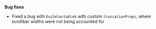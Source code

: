 **Bug fixes**

- Fixed a bug with `EuiSelectable`s with custom `truncationProps`, where scrollbar widths were not being accounted for
